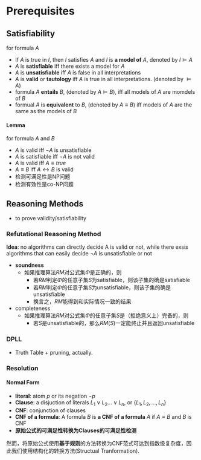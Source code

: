 # Prerequisites


## Satisfiability
for formula $A$
+ If $A$ is true in $I$, then $I$ satisfies $A$ and $I$ is **a model of** $A$, denoted by $I\models A$
+ $A$ is **satisfiable** iff there exists a model for $A$
+ $A$ is **unsatisfiable** iff $A$ is false in all interpretations
+ $A$ is **valid** or **tautology** iff $A$ is true in all interpretations. (denoted by $\models A$)
+ formula $A$ **entails** $B$, (denoted by $A\models B$), iff all models of $A$ are momdels of $B$
+ formual $A$ is **equivalent** to $B$, (denoted by $A\equiv B$) iff models of $A$ are the same as the models of $B$

#### Lemma
for formula $A$ and $B$
+ $A$ is valid iff $\neg A$ is unsatisfiable
+ $A$ is satisfiable iff $\neg A$ is not valid
+ $A$ is valid iff $A\equiv true$
+ $A\equiv B$ iff $A\leftrightarrow B$ is valid
+ 检测可满足性是NP问题
+ 检测有效性是co-NP问题

## Reasoning Methods
+ to prove validity/satisfiability

### Refutational Reasoning Method
**Idea**: no algorithms can directly decide A is valid or not, while there exsis algorithms that can easily decide $\neg A$ is unsatisfiable or not
+ **soundness**
  + 如果推理算法$RM$对公式集$\Phi$是正确的，则
    + 若$RM$判定$\Phi$的任意子集$S$为satisfiable，则该子集的确是satisfiable
    + 若$RM$判定$\Phi$的任意子集$S$为unsatisfiable，则该子集的确是unsatisfiable
    + 换言之，$RM$能得到和实际情况一致的结果
+ completeness
  + 如果推理算法$RM$对公式集$\Phi$的任意子集$S$是（拒绝意义上）完备的，则
    + 若$S$是unsatisfiable的，那么$RM(S)$一定能终止并且返回unsatisfiable

### DPLL
+ Truth Table + pruning, actually.

### Resolution
#### Normal Form
+ **literal**: atom $p$ or its negation $\neg p$
+ **Clause**: a disjuction of literals $L_1 \lor L_2...\lor L_n$, or $\{L_1, L_2,..., L_n\}$
+ **CNF**: conjunction of clauses
+ **CNF of a formula**: A formula $B$ is **a CNF of a formula** $A$ if $A\equiv B$ and $B$ is CNF
+ **原始公式的可满足性转换为Clauses的可满足性检测**

然而，将原始公式使用**基于规则**的方法转换为CNF范式可达到指数级复杂度，因此我们使用结构化的转换方法(Structual Tranformation).
